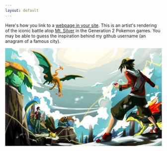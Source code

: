 ```yaml
---
layout: default
---
```


Here's how you link to a [webpage in your site](/vid.html/). 
This is an artist's rendering of the iconic battle atop [Mt. Silver](https://bulbapedia.bulbagarden.net/wiki/Mt._Silver) in the Generation 2 Pokemon games. You may be able to guess the inspiration behind my github username (an anagram of a famous city).

![GitHub Logo](/images/logo.jpg)
